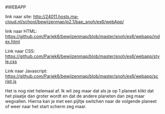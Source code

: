 #WEBAPP

link naar site: http://24011.hosts.ma-cloud.nl/school/bewijzenmap/p2.1/bap_snoh/es6/webApp/

link naar HTML: https://github.com/Pariek6/bewijzenmap/blob/master/snoh/es6/webapp/index.html

Link naar CSS: https://github.com/Pariek6/bewijzenmap/blob/master/snoh/es6/webapp/style.css

Link naar Javascript: https://github.com/Pariek6/bewijzenmap/blob/master/snoh/es6/webapp/script.js


Het is nog niet helemaal af. Ik wil zeg maar dat als je op 1 planeet klikt dat het plaatje dan groter wordt 
en dat de andere planeten dan zeg maar wegvallen. Hierna kan je met een pijltje switchen naar de volgende planeet 
of weer naar het start scherm zeg maar.

